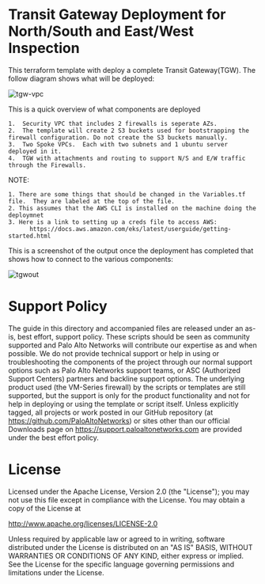 # Transit Gateway Deployment for North/South and East/West Inspection 

 This terraform template with deploy a complete Transit Gateway(TGW). The follow diagram shows what will be deployed:

![tgw-vpc](https://user-images.githubusercontent.com/21991161/53307956-ff23d680-3862-11e9-9fd1-49cbacb696ea.jpg)


 This is a quick overview of what components are deployed
```
1.  Security VPC that includes 2 firewalls is seperate AZs.
2.  The template will create 2 S3 buckets used for bootstrapping the firewall configuration. Do not create the S3 buckets manually.
3.  Two Spoke VPCs.  Each with two subnets and 1 ubuntu server deployed in it.
4.  TGW with attachments and routing to support N/S and E/W traffic through the Firewalls.
```

 NOTE: 
 ``` 
 1. There are some things that should be changed in the Variables.tf file.  They are labeled at the top of the file.
 2. This assumes that the AWS CLI is installed on the machine doing the deploymnet
 3. Here is a link to setting up a creds file to access AWS: 
       https://docs.aws.amazon.com/eks/latest/userguide/getting-started.html

 ```

 This is a screenshot of the output once the deployment has completed that shows how to connect to the various components:

![tgwout](https://user-images.githubusercontent.com/21991161/53307965-1793f100-3863-11e9-8eaa-fabeb35d7cda.jpg)


 # Support Policy
The guide in this directory and accompanied files are released under an as-is, best effort, support policy. These scripts should be seen as community supported and Palo Alto Networks will contribute our expertise as and when possible. We do not provide technical support or help in using or troubleshooting the components of the project through our normal support options such as Palo Alto Networks support teams, or ASC (Authorized Support Centers) partners and backline support options. The underlying product used (the VM-Series firewall) by the scripts or templates are still supported, but the support is only for the product functionality and not for help in deploying or using the template or script itself.
Unless explicitly tagged, all projects or work posted in our GitHub repository (at https://github.com/PaloAltoNetworks) or sites other than our official Downloads page on https://support.paloaltonetworks.com are provided under the best effort policy.

 # License


 Licensed under the Apache License, Version 2.0 (the "License"); you may not use this file except in compliance with the License. You may obtain a copy of the License at                                                  

   http://www.apache.org/licenses/LICENSE-2.0                           

 Unless required by applicable law or agreed to in writing, software distributed under the License is distributed on an "AS IS" BASIS, WITHOUT WARRANTIES OR CONDITIONS OF ANY KIND, either express or implied. See the License for the specific language governing permissions and limitations under the License.  
